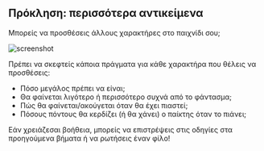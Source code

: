 ## Πρόκληση: περισσότερα αντικείμενα

Μπορείς να προσθέσεις άλλους χαρακτήρες στο παιχνίδι σου;

![screenshot](images/ghost-final.png)

Πρέπει να σκεφτείς κάποια πράγματα για κάθε χαρακτήρα που θέλεις να προσθέσεις:

+ Πόσο μεγάλος πρέπει να είναι;
+ Θα φαίνεται λιγότερο ή περισσότερο συχνά από το φάντασμα;
+ Πώς θα φαίνεται/ακούγεται όταν θα έχει πιαστεί;
+ Πόσους πόντους θα κερδίζει (ή θα χάνει) ο παίκτης όταν το πιάνει;

Εάν χρειάζεσαι βοήθεια, μπορείς να επιστρέψεις στις οδηγίες στα προηγούμενα βήματα ή να ρωτήσεις έναν φίλο!